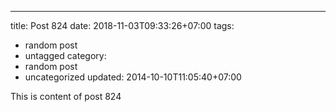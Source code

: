 ---
title: Post 824
date: 2018-11-03T09:33:26+07:00
tags:
  - random post
  - untagged
category:
  - random post
  - uncategorized
updated: 2014-10-10T11:05:40+07:00

This is content of post 824